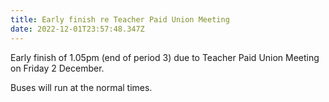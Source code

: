 ```yaml
---
title: Early finish re Teacher Paid Union Meeting
date: 2022-12-01T23:57:48.347Z
---
```

Early finish of 1.05pm (end of period 3) due to Teacher Paid Union Meeting on Friday 2 December.

Buses will run at the normal times.